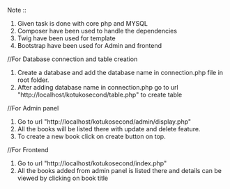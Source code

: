 Note ::
1. Given task is done with core php and MYSQL
2. Composer have been used to handle the dependencies 
3. Twig have been used for template
4. Bootstrap have been used for Admin and frontend

//For Database connection and table creation
1. Create a database and add the database name in connection.php file in root folder.
2. After adding database name in connection.php go to url "http://localhost/kotukosecond/table.php" to create table

//For Admin panel
1. Go to url "http://localhost/kotukosecond/admin/display.php" 
2. All the books will be listed there with update and delete feature.
3. To create a new book click on create button on top.

//For Frontend
1. Go to url "http://localhost/kotukosecond/index.php"
2. All the books added from admin panel is listed there and details can be viewed by clicking on book title
